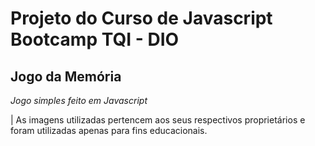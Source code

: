 # Projeto do Curso de Javascript Bootcamp TQI - DIO

## Jogo da Memória

*Jogo simples feito em Javascript*

| As imagens utilizadas pertencem aos seus respectivos proprietários e foram utilizadas apenas para fins educacionais.